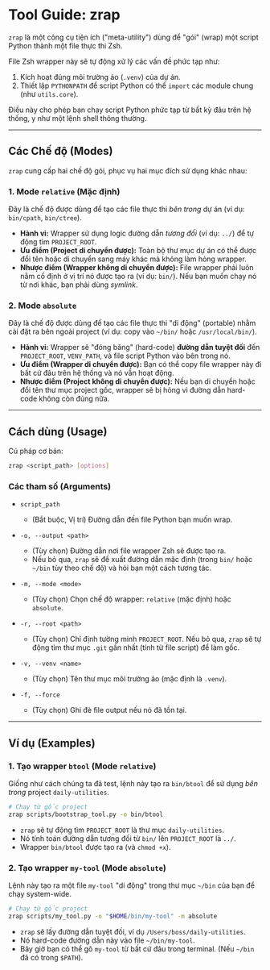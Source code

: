 # Tool Guide: zrap

`zrap` là một công cụ tiện ích ("meta-utility") dùng để "gói" (wrap) một script Python thành một file thực thi Zsh.

File Zsh wrapper này sẽ tự động xử lý các vấn đề phức tạp như:

1. Kích hoạt đúng môi trường ảo (`.venv`) của dự án.
2. Thiết lập `PYTHONPATH` để script Python có thể `import` các module chung (như `utils.core`).

Điều này cho phép bạn chạy script Python phức tạp từ bất kỳ đâu trên hệ thống, y như một lệnh shell thông thường.

---

## Các Chế độ (Modes)

`zrap` cung cấp hai chế độ gói, phục vụ hai mục đích sử dụng khác nhau:

### 1\. Mode `relative` (Mặc định)

Đây là chế độ được dùng để tạo các file thực thi _bên trong_ dự án (ví dụ: `bin/cpath`, `bin/ctree`).

- **Hành vi:** Wrapper sử dụng logic đường dẫn _tương đối_ (ví dụ: `../`) để tự động tìm `PROJECT_ROOT`.
- **Ưu điểm (Project di chuyển được):** Toàn bộ thư mục dự án có thể được đổi tên hoặc di chuyển sang máy khác mà không làm hỏng wrapper.
- **Nhược điểm (Wrapper không di chuyển được):** File wrapper phải luôn nằm cố định ở vị trí nó được tạo ra (ví dụ: `bin/`). Nếu bạn muốn chạy nó từ nơi khác, bạn phải dùng _symlink_.

### 2\. Mode `absolute`

Đây là chế độ được dùng để tạo các file thực thi "di động" (portable) nhằm cài đặt ra bên ngoài project (ví dụ: copy vào `~/bin/` hoặc `/usr/local/bin/`).

- **Hành vi:** Wrapper sẽ "đóng băng" (hard-code) **đường dẫn tuyệt đối** đến `PROJECT_ROOT`, `VENV_PATH`, và file script Python vào bên trong nó.
- **Ưu điểm (Wrapper di chuyển được):** Bạn có thể copy file wrapper này đi bất cứ đâu trên hệ thống và nó vẫn hoạt động.
- **Nhược điểm (Project không di chuyển được):** Nếu bạn di chuyển hoặc đổi tên thư mục project gốc, wrapper sẽ bị hỏng vì đường dẫn hard-code không còn đúng nữa.

---

## Cách dùng (Usage)

Cú pháp cơ bản:

```sh
zrap <script_path> [options]
```

### Các tham số (Arguments)

- `script_path`

  - (Bắt buộc, Vị trí) Đường dẫn đến file Python bạn muốn wrap.

- `-o, --output <path>`

  - (Tùy chọn) Đường dẫn nơi file wrapper Zsh sẽ được tạo ra.
  - Nếu bỏ qua, `zrap` sẽ đề xuất đường dẫn mặc định (trong `bin/` hoặc `~/bin` tùy theo chế độ) và hỏi bạn một cách tương tác.

- `-m, --mode <mode>`

  - (Tùy chọn) Chọn chế độ wrapper: `relative` (mặc định) hoặc `absolute`.

- `-r, --root <path>`

  - (Tùy chọn) Chỉ định tường minh `PROJECT_ROOT`. Nếu bỏ qua, `zrap` sẽ tự động tìm thư mục `.git` gần nhất (tính từ file script) để làm gốc.

- `-v, --venv <name>`

  - (Tùy chọn) Tên thư mục môi trường ảo (mặc định là `.venv`).

- `-f, --force`

  - (Tùy chọn) Ghi đè file output nếu nó đã tồn tại.

-----

## Ví dụ (Examples)

### 1\. Tạo wrapper `btool` (Mode `relative`)

Giống như cách chúng ta đã test, lệnh này tạo ra `bin/btool` để sử dụng _bên trong_ project `daily-utilities`.

```sh
# Chạy từ gốc project
zrap scripts/bootstrap_tool.py -o bin/btool
```

- `zrap` sẽ tự động tìm `PROJECT_ROOT` là thư mục `daily-utilities`.
- Nó tính toán đường dẫn tương đối từ `bin/` lên `PROJECT_ROOT` là `../`.
- Wrapper `bin/btool` được tạo ra (và `chmod +x`).

### 2\. Tạo wrapper `my-tool` (Mode `absolute`)

Lệnh này tạo ra một file `my-tool` "di động" trong thư mục `~/bin` của bạn để chạy system-wide.

```sh
# Chạy từ gốc project
zrap scripts/my_tool.py -o "$HOME/bin/my-tool" -m absolute
```

- `zrap` sẽ lấy đường dẫn tuyệt đối, ví dụ `/Users/boss/daily-utilities`.
- Nó hard-code đường dẫn này vào file `~/bin/my-tool`.
- Bây giờ bạn có thể gõ `my-tool` từ bất cứ đâu trong terminal. (Nếu `~/bin` đã có trong `$PATH`).
